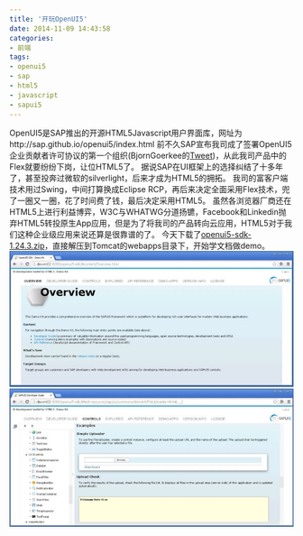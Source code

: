 ```yaml
---
title: '开玩OpenUI5'
date: 2014-11-09 14:43:58
categories: 
- 前端
tags: 
- openui5
- sap
- html5
- javascript
- sapui5
---
```

OpenUI5是SAP推出的开源HTML5Javascript用户界面库，网址为http://sap.github.io/openui5/index.html 前不久SAP宣布我司成了签署OpenUI5企业贡献者许可协议的第一个组织(BjornGoerkee的[Tweet](https://twitter.com/openui5/status/524613303776321538))，从此我司产品中的Flex就要纷纷下岗，让位HTML5了。
据说SAP在UI框架上的选择纠结了十多年了，甚至投奔过微软的silverlight，后来才成为HTML5的拥拓。
我司的富客户端技术用过Swing，中间打算换成Eclipse RCP，再后来决定全面采用Flex技术，兜了一圈又一圈，花了时间费了钱，最后决定采用HTML5。
虽然各浏览器厂商还在HTML5上进行利益博弈，W3C与WHATWG分道扬镳，Facebook和Linkedin抛弃HTML5转投原生App应用，但是为了将我司的产品转向云应用，HTML5对于我们这种企业级应用来说还算是很靠谱的了。
今天下载了[openui5-sdk-1.24.3.zip](https://openui5.hana.ondemand.com/downloads/openui5-sdk-1.24.3.zip)，直接解压到Tomcat的webapps目录下，开始学文档做demo。
![开玩OpenUI5](/images/2014/11/0026uWfMgy6NwxlfEwKc6.jpg) ![开玩OpenUI5](/images/2014/11/0026uWfMgy6NwAKfs0sf4.jpg)
